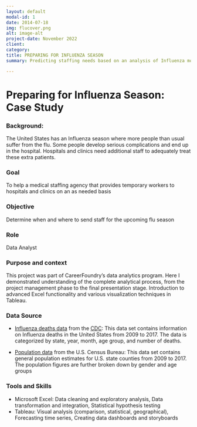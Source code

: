 ```yaml
---
layout: default
modal-id: 1
date: 2014-07-18
img: flucover.png
alt: image-alt
project-date: November 2022
client: 
category:
title: PREPARING FOR INFLUENZA SEASON
summary: Predicting staffing needs based on an analysis of Influenza mortality trends in the United States

---
```


# Preparing for Influenza Season: Case Study

### Background:
The United States has an Influenza season where more people than usual suffer from the flu. Some people develop serious complications and end up in the hospital. Hospitals and clinics need additional staff to adequately treat these extra patients.
### Goal
To help a medical staffing agency that provides temporary workers to hospitals and clinics on an as needed basis

### Objective
Determine when and where to send staff for the upcoming flu season

### Role
Data Analyst

### Purpose and context
This project was part of CareerFoundry’s data analytics program. Here I demonstrated understanding of the complete analytical process, from the project management 
phase to the final presentation stage. Introduction to advanced Excel functionality and various visualization techniques in Tableau.

### Data Source
* [Influenza deaths data](https://coach-courses-us.s3.amazonaws.com/public/courses/da_program/CDC_Influenza_Deaths_edited.xlsx) from the [CDC](https://wonder.cdc.gov/ucd-icd10.html):
This data set contains information on Influenza deaths in the United States from 2009 to 2017. The data is categorized by state, year, month, age group, and number of deaths.

* [Population data](https://coach-courses-us.s3.amazonaws.com/public/courses/data-immersion/A1-A2_Influenza_Project/Census_Population_transformed_202101.csv) from the U.S. Census Bureau:
This data set contains general population estimates for U.S. state counties from 2009 to 2017. The population figures are further broken down by gender and age groups

### Tools and Skills
* Microsoft Excel: Data cleaning and exploratory analysis, Data transformation and integration, Statistical hypothesis testing
* Tableau: Visual analysis (comparison, statistical, geographical), Forecasting time series, Creating data dashboards and storyboards
